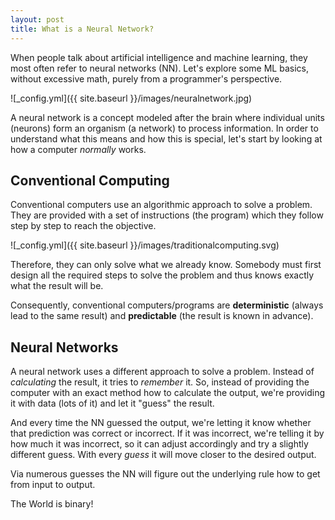 ```yaml
---
layout: post
title: What is a Neural Network?
---
```


When people talk about artificial intelligence and machine learning, they most often refer to neural networks (NN). 
Let's explore some ML basics, without excessive math, purely from a programmer's perspective.

![_config.yml]({{ site.baseurl }}/images/neuralnetwork.jpg)

A neural network is a concept modeled after the brain where individual units (neurons) form an organism (a network) to process information. 
In order to understand what this means and how this is special, let's start by looking at how a computer *normally* works.  

## Conventional Computing

Conventional computers use an algorithmic approach to solve a problem. 
They are provided with a set of instructions (the program) which they follow step by step to reach the objective.

![_config.yml]({{ site.baseurl }}/images/traditionalcomputing.svg)

Therefore, they can only solve what we already know. 
Somebody must first design all the required steps to solve the problem and thus knows exactly what the result will be.

Consequently, conventional computers/programs are **deterministic** (always lead to the same result) and **predictable** (the result is known in advance). 

## Neural Networks

A neural network uses a different approach to solve a problem. Instead of *calculating* the result, it tries to *remember* it. 
So, instead of providing the computer with an exact method how to calculate the output, we're providing it with data (lots of it) and let it "guess" the result. 

And every time the NN guessed the output, we're letting it know whether that prediction was correct or incorrect. 
If it was incorrect, we're telling it by how much it was incorrect, so it can adjust accordingly and try a slightly different guess.
With every *guess* it will move closer to the desired output. 

Via numerous guesses the NN will figure out the underlying rule how to get from input to output. 


The World is binary!

